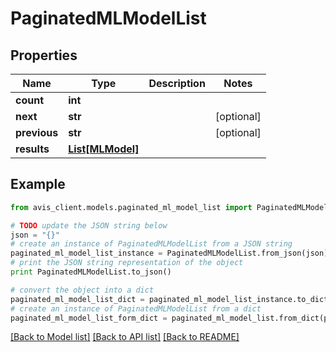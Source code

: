 # PaginatedMLModelList


## Properties

Name | Type | Description | Notes
------------ | ------------- | ------------- | -------------
**count** | **int** |  |
**next** | **str** |  | [optional]
**previous** | **str** |  | [optional]
**results** | [**List[MLModel]**](MLModel.md) |  |

## Example

```python
from avis_client.models.paginated_ml_model_list import PaginatedMLModelList

# TODO update the JSON string below
json = "{}"
# create an instance of PaginatedMLModelList from a JSON string
paginated_ml_model_list_instance = PaginatedMLModelList.from_json(json)
# print the JSON string representation of the object
print PaginatedMLModelList.to_json()

# convert the object into a dict
paginated_ml_model_list_dict = paginated_ml_model_list_instance.to_dict()
# create an instance of PaginatedMLModelList from a dict
paginated_ml_model_list_form_dict = paginated_ml_model_list.from_dict(paginated_ml_model_list_dict)
```
[[Back to Model list]](../README.md#documentation-for-models) [[Back to API list]](../README.md#documentation-for-api-endpoints) [[Back to README]](../README.md)
